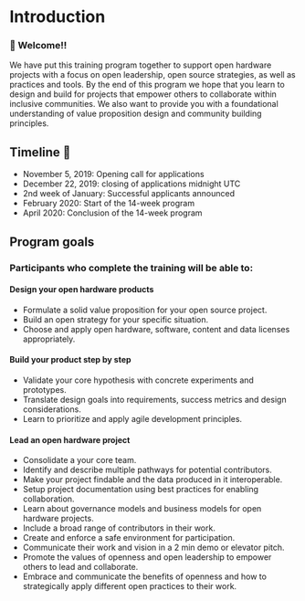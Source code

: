 # Introduction
### 👋 Welcome!! 
We have put this training program together to support open hardware projects with a focus on open leadership, open source strategies, as well as practices and tools. By the end of this program we hope that you learn to design and build for projects that empower others to collaborate within inclusive communities. We also want to provide you with a foundational understanding of value proposition design and community building principles. 

## Timeline 📅
   - November 5, 2019: Opening call for applications
   - December 22, 2019:  closing of applications midnight UTC
   - 2nd week of January: Successful applicants announced
   - February 2020: Start of the 14-week program
   - April 2020: Conclusion of the 14-week program

## Program goals
### Participants who complete the training will be able to:
#### Design your open hardware products
  - Formulate a solid value proposition for your open source project.
  - Build an open strategy for your specific situation.
  - Choose and apply open hardware, software, content and data licenses appropriately.

#### Build your product step by step
- Validate your core hypothesis with concrete experiments and prototypes.
- Translate design goals into requirements, success metrics and design considerations.
- Learn to prioritize and apply agile development principles.

#### Lead an open hardware project
- Consolidate a your core team.
- Identify and describe multiple pathways for potential contributors.
- Make your project findable and the data produced in it interoperable.
- Setup project documentation using best practices for enabling collaboration.
- Learn about governance models and business models for open hardware projects.
- Include a broad range of contributors in their work.
- Create and enforce a safe environment for participation.
- Communicate their work and vision in a 2 min demo or elevator pitch.
- Promote the values of openness and open leadership to empower others to lead and collaborate.
- Embrace and communicate the benefits of openness and how to strategically apply different open practices to their work.



